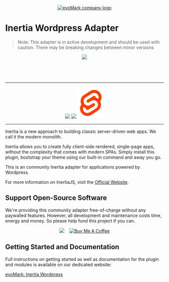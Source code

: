 <p align="center">
    <a href="https://evomark.co.uk" target="_blank" alt="Link to evoMark's website">
        <picture>
          <source media="(prefers-color-scheme: dark)" srcset="https://evomark.co.uk/wp-content/uploads/static/evomark-logo--dark.svg">
          <source media="(prefers-color-scheme: light)" srcset="https://evomark.co.uk/wp-content/uploads/static/evomark-logo--light.svg">
          <img alt="evoMark company logo" src="https://evomark.co.uk/wp-content/uploads/static/evomark-logo--light.svg" width="500">
        </picture>
    </a>
</p>

# Inertia Wordpress Adapter

> Note: This adapter is in active development and should be used with caution. There may be breaking changes between minor versions

<p align="center">
    <a href="https://github.com/evo-mark/inertia-wordpress/releases" style="display:block;height:75px">
        <img src="https://img.shields.io/badge/Get_the_Latest_Release-ff7326?style=flat-square" style="height:35px">
    </a>
</p>

---

<p align="center">
    <a href="https://vuejs.org/" target="_blank" title="Vue" style="text-decoration: none">
        <img src="https://upload.wikimedia.org/wikipedia/commons/9/95/Vue.js_Logo_2.svg" style="height:100px">
    </a>
    <a href="https://react.dev/"  target="_blank" title="React" style="text-decoration: none">
        <img src="https://upload.wikimedia.org/wikipedia/commons/a/a7/React-icon.svg" style="height:100px">
    </a>
    <a href="https://svelte.dev/"  target="_blank" title="Svelte" style="text-decoration: none">
        <img src="https://raw.githubusercontent.com/sveltejs/branding/refs/heads/master/svelte-logo.svg" style="height:100px">
    </a>
</p>

---

Inertia is a new approach to building classic server-driven web apps. We call it the modern monolith.

Inertia allows you to create fully client-side rendered, single-page apps, without the complexity that comes with modern SPAs. Simply install this plugin, bootstrap your theme using our built-in command and away you go.

This is an community Inertia adapter for applications powered by Wordpress.

For more information on InertiaJS, visit the [Official Website](https://inertiajs.com/).

## Support Open-Source Software

We're providing this community adapter free-of-charge without any paywalled features. However, all development and maintenance costs time, energy and money. So please help fund this project if you can.

<p align="center" style="display:flex;align-items:center;gap:1rem;justify-content:center">
<a href="https://github.com/sponsors/craigrileyuk" target="_blank">
<img src="https://img.shields.io/badge/sponsor-GitHub%20Sponsors-fafbfc?style=for-the-badge&logo=github">
</a>
<a href="https://www.buymeacoffee.com/craigrileyuk" target="_blank"><img src="https://cdn.buymeacoffee.com/buttons/v2/default-yellow.png" alt="Buy Me A Coffee" style="height: 60px !important;width: 217px !important;" ></a>
</p>

## Getting Started and Documentation

Full instructions on getting started as well as documentation for the plugin and modules is available on our dedicated website:

[evoMark: Inertia Wordpress](https://inertia-wordpress.evomark.co.uk)

